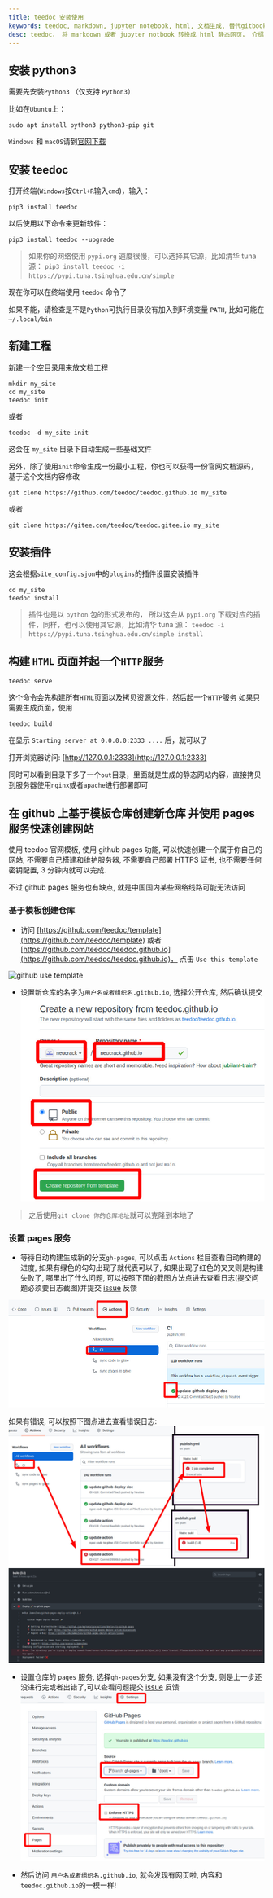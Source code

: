 ```yaml
---
title: teedoc 安装使用
keywords: teedoc, markdown, jupyter notebook, html, 文档生成, 替代gitbook, 网站生成, 静态网站, 安装, 使用
desc: teedoc， 将 markdown 或者 jupyter notbook 转换成 html 静态网页， 介绍了 teedoc 的使用方法
---
```



## 安装 python3

需要先安装`Python3` （仅支持 `Python3`）

比如在`Ubuntu`上：
```shell
sudo apt install python3 python3-pip git
```

`Windows` 和 `macOS`请到[官网下载](https://www.python.org/downloads/)



## 安装 teedoc

打开终端(`Windows`按`Ctrl+R`输入`cmd`)，输入：

```shell
pip3 install teedoc
```

以后使用以下命令来更新软件：
```shell
pip3 install teedoc --upgrade
```

> 如果你的网络使用 `pypi.org` 速度很慢，可以选择其它源，比如清华 tuna 源： `pip3 install teedoc -i https://pypi.tuna.tsinghua.edu.cn/simple`

现在你可以在终端使用 `teedoc` 命令了

如果不能，请检查是不是`Python`可执行目录没有加入到环境变量 `PATH`,
比如可能在 `~/.local/bin`


## 新建工程

新建一个空目录用来放文档工程

```shell
mkdir my_site
cd my_site
teedoc init
```

或者
```shell
teedoc -d my_site init
```

这会在 `my_site` 目录下自动生成一些基础文件


另外，除了使用`init`命令生成一份最小工程，你也可以获得一份官网文档源码，基于这个文档内容修改
```shell
git clone https://github.com/teedoc/teedoc.github.io my_site
```
或者
```shell
git clone https://gitee.com/teedoc/teedoc.gitee.io my_site
```

## 安装插件

这会根据`site_config.sjon`中的`plugins`的插件设置安装插件

```shell
cd my_site
teedoc install
```

> 插件也是以 `python` 包的形式发布的， 所以这会从 `pypi.org` 下载对应的插件，同样，也可以使用其它源，比如清华 tuna 源： `teedoc -i https://pypi.tuna.tsinghua.edu.cn/simple install`

## 构建 `HTML` 页面并起一个`HTTP`服务

```shell
teedoc serve
```

这个命令会先构建所有`HTML`页面以及拷贝资源文件，然后起一个`HTTP`服务
如果只需要生成页面，使用

```shell
teedoc build
```


在显示 `Starting server at 0.0.0.0:2333 ....` 后，就可以了

打开浏览器访问: [http://127.0.0.1:2333](http://127.0.0.1:2333)


同时可以看到目录下多了一个`out`目录，里面就是生成的静态网站内容，直接拷贝到服务器使用`nginx`或者`apache`进行部署即可


## 在 github 上基于模板仓库创建新仓库 并使用 pages 服务快速创建网站

使用 teedoc 官网模板, 使用 github pages 功能, 可以快速创建一个属于你自己的网站, 不需要自己搭建和维护服务器, 不需要自己部署 HTTPS 证书, 也不需要任何密钥配置, 3 分钟内就可以完成.

不过 github pages 服务也有缺点, 就是中国国内某些网络线路可能无法访问

### 基于模板创建仓库

* 访问 [https://github.com/teedoc/template](https://github.com/teedoc/template) 或者 [https://github.com/teedoc/teedoc.github.io](https://github.com/teedoc/teedoc.github.io)， 点击 `Use this template`

![github use template](../../assets/images/github_use_template.jpg)


* 设置新仓库的名字为`用户名或者组织名.github.io`,  选择公开仓库, 然后确认提交
![create repo](../../assets/images/create_repo.jpg)

> 之后使用`git clone 你的仓库地址`就可以克隆到本地了

### 设置 pages 服务

* 等待自动构建生成新的分支`gh-pages`, 可以点击 `Actions` 栏目查看自动构建的进度, 如果有绿色的勾勾出现了就代表可以了, 如果出现了红色的叉叉则是构建失败了, 哪里出了什么问题, 可以按照下面的截图方法点进去查看日志(提交问题必须要日志截图)并提交 [issue](https://github.com/teedoc/teedoc.github.io/issues/new) 反馈

![action status](../../assets/images/action_status.jpg)

如果有错误, 可以按照下图点进去查看错误日志:
![error0](../../assets/images/action_error.jpg)
![error](../../assets/images/action_error_log.jpg)

* 设置仓库的 `pages` 服务, 选择`gh-pages`分支, 如果没有这个分支, 则是上一步还没进行完或者出错了,可以查看问题提交 [issue](https://github.com/teedoc/teedoc.github.io/issues/new) 反馈
![pages](../../assets/images/pages_settings.jpg)

* 然后访问 `用户名或者组织名.github.io`, 就会发现有网页啦, 内容和`teedoc.github.io`的一模一样!




